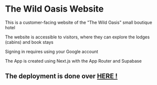 # The Wild Oasis Website

This is a customer-facing website of the "The Wild Oasis" small boutique hotel

The website is accessible to visitors, where they can explore the lodges (cabins) and book stays

Signing in requires using your Google account

The App is created using Next.js with the App Router and Supabase

## The deployment is done over [HERE !](https://react-ultimate-website.vercel.app)
